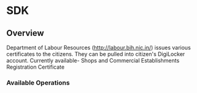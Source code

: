 # SDK

## Overview

Department of Labour Resources (http://labour.bih.nic.in/) issues various certificates to the citizens. They can be pulled into citizen's DigiLocker account. Currently available- Shops and Commercial Establishments Registration Certificate

### Available Operations

